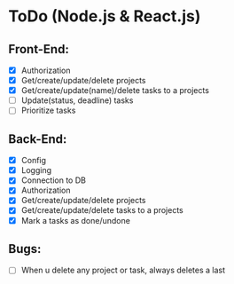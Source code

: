 # ToDo (Node.js & React.js)

## Front-End:
- [x] Authorization
- [x] Get/create/update/delete projects
- [x] Get/create/update(name)/delete tasks to a projects
- [ ] Update(status, deadline) tasks
- [ ] Prioritize tasks

## Back-End:
- [x] Config
- [x] Logging
- [x] Connection to DB
- [x] Authorization
- [x] Get/create/update/delete projects
- [x] Get/create/update/delete tasks to a projects
- [x] Mark a tasks as done/undone

## Bugs:
- [ ] When u delete any project or task, always deletes a last